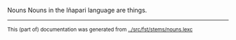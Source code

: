 Nouns
Nouns in the Iñapari language are things.


* * *
<small>This (part of) documentation was generated from [../src/fst/stems/nouns.lexc](http://github.com/giellalt/lang-inp/blob/main/../src/fst/stems/nouns.lexc)</small>